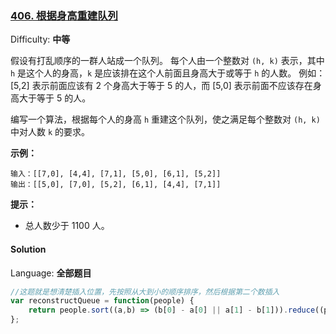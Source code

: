 ### [406\. 根据身高重建队列](https://leetcode-cn.com/problems/queue-reconstruction-by-height/)

Difficulty: **中等**


假设有打乱顺序的一群人站成一个队列。 每个人由一个整数对 `(h, k)` 表示，其中 `h` 是这个人的身高，`k` 是应该排在这个人前面且身高大于或等于 `h` 的人数。 例如：[5,2] 表示前面应该有 2 个身高大于等于 5 的人，而 [5,0] 表示前面不应该存在身高大于等于 5 的人。

编写一个算法，根据每个人的身高 `h` 重建这个队列，使之满足每个整数对 `(h, k)` 中对人数 `k` 的要求。

**示例：**

```
输入：[[7,0], [4,4], [7,1], [5,0], [6,1], [5,2]]
输出：[[5,0], [7,0], [5,2], [6,1], [4,4], [7,1]]
```

**提示：**

*   总人数少于 1100 人。


#### Solution

Language: **全部题目**

```js
​//这题就是想清楚插入位置，先按照从大到小的顺序排序，然后根据第二个数插入
var reconstructQueue = function(people) {
    return people.sort((a,b) => (b[0] - a[0] || a[1] - b[1])).reduce((p,v) => {p.splice(v[1],0,v);return p},[])
};
```
